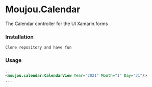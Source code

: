 # Moujou.Calendar
The Calendar controller for the UI Xamarin.forms
### Installation
```Clone repository and have fun```

### Usage
```xml
...
<moujou.calendar:CalendarView Year="2021" Month="1" Day="31"/>
...
```
